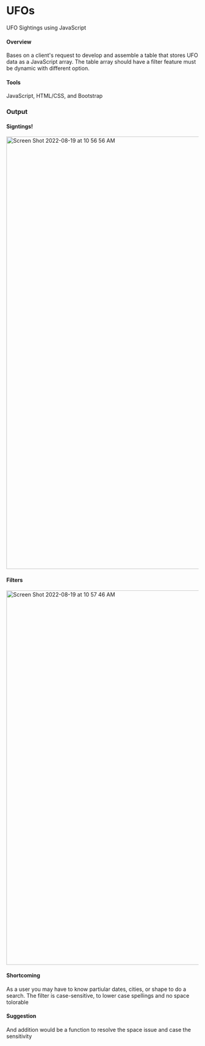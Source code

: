 # UFOs

UFO Sightings using JavaScript

#### Overview

Bases on a client's request to develop and assemble a table that stores UFO data as a JavaScript array. The table array should have a filter feature must be dynamic with different option. 

#### Tools 
JavaScript, HTML/CSS, and Bootstrap

### Output 

#### Signtings!

<img width="1130" alt="Screen Shot 2022-08-19 at 10 56 56 AM" src="https://user-images.githubusercontent.com/106555873/185650243-3fd9059b-e088-435f-8dec-d9bf52ae1795.png">

#### Filters

<img width="978" alt="Screen Shot 2022-08-19 at 10 57 46 AM" src="https://user-images.githubusercontent.com/106555873/185650296-4d6609ae-a1e9-4d97-822a-0cd62d5f2f11.png">


#### Shortcoming

As a user you may have to know partiular dates, cities, or shape to do a search. The filter is case-sensitive, to lower case spellings and no space tolorable

#### Suggestion

And addition would be a function to resolve the space issue and case the sensitivity 


